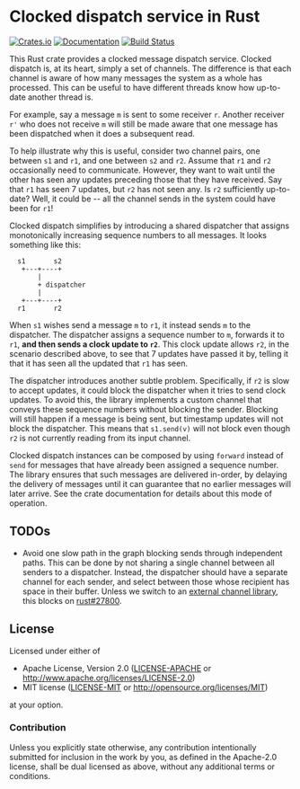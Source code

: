 # Clocked dispatch service in Rust

[![Crates.io](https://img.shields.io/crates/v/clocked-dispatch.svg)](https://crates.io/crates/clocked-dispatch)
[![Documentation](https://docs.rs/clocked-dispatch/badge.svg)](https://docs.rs/clocked-dispatch/)
[![Build Status](https://travis-ci.org/jonhoo/clocked-dispatch.svg?branch=master)](https://travis-ci.org/jonhoo/clocked-dispatch)

This Rust crate provides a clocked message dispatch service. Clocked
dispatch is, at its heart, simply a set of channels. The difference is
that each channel is aware of how many messages the system as a whole
has processed. This can be useful to have different threads know how
up-to-date another thread is.

For example, say a message `m` is sent to some receiver `r`. Another
receiver `r'` who does not receive `m` will still be made aware that one
message has been dispatched when it does a subsequent read.

To help illustrate why this is useful, consider two channel pairs, one
between `s1` and `r1`, and one between `s2` and `r2`. Assume that `r1`
and `r2` occasionally need to communicate. However, they want to wait
until the other has seen any updates preceding those that they have
received. Say that `r1` has seen 7 updates, but `r2` has not seen any.
Is `r2` sufficiently up-to-date? Well, it could be -- all the channel
sends in the system could have been for `r1`!

Clocked dispatch simplifies by introducing a shared dispatcher that
assigns monotonically increasing sequence numbers to all messages. It
looks something like this:

```
  s1       s2
   +---+----+
       |
       + dispatcher
       |
   +---+----+
  r1       r2
```

When `s1` wishes send a message `m` to `r1`, it instead sends `m` to the
dispatcher. The dispatcher assigns a sequence number to `m`, forwards it
to `r1`, **and then sends a clock update to `r2`**. This clock update
allows `r2`, in the scenario described above, to see that 7 updates have
passed it by, telling it that it has seen all the updated that `r1` has
seen.

The dispatcher introduces another subtle problem. Specifically, if `r2`
is slow to accept updates, it could block the dispatcher when it tries
to send clock updates. To avoid this, the library implements a custom
channel that conveys these sequence numbers without blocking the sender.
Blocking will still happen if a message is being sent, but timestamp
updates will not block the dispatcher. This means that `s1.send(v)` will
not block even though `r2` is not currently reading from its input
channel.

Clocked dispatch instances can be composed by using `forward` instead of
`send` for messages that have already been assigned a sequence number.
The library ensures that such messages are delivered in-order, by
delaying the delivery of messages until it can guarantee that no earlier
messages will later arrive. See the crate documentation for details
about this mode of operation.

## TODOs

- Avoid one slow path in the graph blocking sends through independent
  paths. This can be done by not sharing a single channel between all
  senders to a dispatcher. Instead, the dispatcher should have a
  separate channel for each sender, and select between those whose
  recipient has space in their buffer. Unless we switch to an [external
  channel library](https://github.com/BurntSushi/chan), this blocks on
  [rust#27800](https://github.com/rust-lang/rust/issues/27800).

## License

Licensed under either of

* Apache License, Version 2.0 ([LICENSE-APACHE](LICENSE-APACHE) or http://www.apache.org/licenses/LICENSE-2.0)
* MIT license ([LICENSE-MIT](LICENSE-MIT) or http://opensource.org/licenses/MIT)

at your option.

### Contribution

Unless you explicitly state otherwise, any contribution intentionally
submitted for inclusion in the work by you, as defined in the Apache-2.0
license, shall be dual licensed as above, without any additional terms
or conditions.
